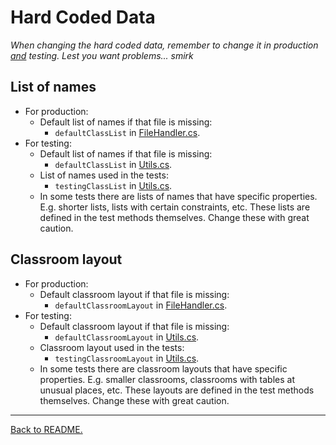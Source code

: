 # Hard Coded Data

_When changing the hard coded data, remember to change it in production <u>and</u> testing. Lest you want problems... *smirk*_

## List of names
- For production:
  - Default list of names if that file is missing:
    - `defaultClassList` in [FileHandler.cs](../Classroom-Seating-Planner/Classroom-Seating-Planner/src/FileHandler.cs).
- For testing:
  - Default list of names if that file is missing:
    - `defaultClassList` in [Utils.cs](../Classroom-Seating-Planner/Tests/Utils.cs).
  - List of names used in the tests:
    - `testingClassList` in [Utils.cs](../Classroom-Seating-Planner/Tests/Utils.cs).
  - In some tests there are lists of names that have specific properties. E.g. shorter lists, lists with certain constraints, etc. These lists are defined in the test methods themselves. Change these with great caution.

## Classroom layout
- For production:
  - Default classroom layout if that file is missing:
    - `defaultClassroomLayout` in [FileHandler.cs](../Classroom-Seating-Planner/Classroom-Seating-Planner/src/FileHandler.cs).
- For testing:
  - Default classroom layout if that file is missing: 
    - `defaultClassroomLayout` in [Utils.cs](../Classroom-Seating-Planner/Tests/Utils.cs).
  - Classroom layout used in the tests: 
    - `testingClassroomLayout` in [Utils.cs](../Classroom-Seating-Planner/Tests/Utils.cs).
  - In some tests there are classroom layouts that have specific properties. E.g. smaller classrooms, classrooms with tables at unusual places, etc. These layouts are defined in the test methods themselves. Change these with great caution.


---

[Back to README.](../README.md)